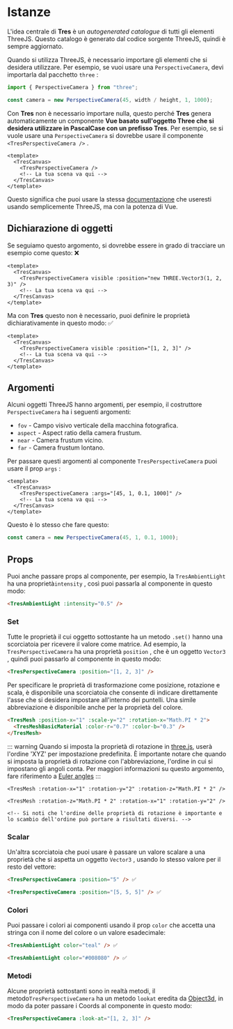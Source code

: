 # Istanze

L'idea centrale di **Tres** è un _autogenerated catalogue_ di tutti gli elementi ThreeJS. Questo catalogo è generato dal codice sorgente ThreeJS, quindi è sempre aggiornato.

Quando si utilizza ThreeJS, è necessario importare gli elementi che si desidera utilizzare. Per esempio, se vuoi usare una `PerspectiveCamera`, devi importarla dal pacchetto `three` :

```js
import { PerspectiveCamera } from "three";

const camera = new PerspectiveCamera(45, width / height, 1, 1000);
```

Con **Tres** non è necessario importare nulla, questo perché **Tres** genera automaticamente un componente **Vue basato sull'oggetto Three che si desidera utilizzare in PascalCase con un prefisso Tres**. Per esempio, se si vuole usare una `PerspectiveCamera` si dovrebbe usare il componente `<TresPerspectiveCamera />` .

```vue
<template>
  <TresCanvas>
    <TresPerspectiveCamera />
    <!-- La tua scena va qui -->
  </TresCanvas>
</template>
```

Questo significa che puoi usare la stessa [documentazione](https://threejs.org/docs/) che useresti usando semplicemente ThreeJS, ma con la potenza di Vue.

## Dichiarazione di oggetti

Se seguiamo questo argomento, si dovrebbe essere in grado di tracciare un esempio come questo: ❌

```vue
<template>
  <TresCanvas>
    <TresPerspectiveCamera visible :position="new THREE.Vector3(1, 2, 3)" />
    <!-- La tua scena va qui -->
  </TresCanvas>
</template>
```

Ma con **Tres** questo non è necessario, puoi definire le proprietà dichiarativamente in questo modo: ✅

```vue
<template>
  <TresCanvas>
    <TresPerspectiveCamera visible :position="[1, 2, 3]" />
    <!-- La tua scena va qui -->
  </TresCanvas>
</template>
```

## Argomenti

Alcuni oggetti ThreeJS hanno argomenti, per esempio, il costruttore `PerspectiveCamera` ha i seguenti argomenti:

- `fov` - Campo visivo verticale della macchina fotografica.
- `aspect` - Aspect ratio della camera frustum.
- `near` - Camera frustum vicino.
- `far` - Camera frustum lontano.

Per passare questi argomenti al componente `TresPerspectiveCamera` puoi usare il prop `args` :

```vue
<template>
  <TresCanvas>
    <TresPerspectiveCamera :args="[45, 1, 0.1, 1000]" />
    <!-- La tua scena va qui -->
  </TresCanvas>
</template>
```

Questo è lo stesso che fare questo:

```ts
const camera = new PerspectiveCamera(45, 1, 0.1, 1000);
```

## Props

Puoi anche passare props al componente, per esempio, la `TresAmbientLight` ha una proprietà`intensity` , così puoi passarla al componente in questo modo:

```html
<TresAmbientLight :intensity="0.5" />
```

### Set

Tutte le proprietà il cui oggetto sottostante ha un metodo `.set()` hanno una scorciatoia per ricevere il valore come matrice. Ad esempio, la `TresPerspectiveCamera` ha una proprietà `position` , che è un oggetto `Vector3` , quindi puoi passarlo al componente in questo modo:

```html
<TresPerspectiveCamera :position="[1, 2, 3]" />
```

Per specificare le proprietà di trasformazione come posizione, rotazione e scala, è disponibile una scorciatoia che consente di indicare direttamente l'asse che si desidera impostare all'interno dei puntelli. Una simile abbreviazione è disponibile anche per la proprietà del colore.

<!-- Ho cambiato la sintassi del colore da vue a html, perché vue sembra rotto e non colore componenti nidificati -->

```html
<TresMesh :position-x="1" :scale-y="2" :rotation-x="Math.PI * 2">
  <TresMeshBasicMaterial :color-r="0.7" :color-b="0.3" />
</TresMesh>
```

::: warning
Quando si imposta la proprietà di rotazione in [three.js](https://threejs.org/docs/index.html#api/en/math/Euler), userà l'ordine 'XYZ' per impostazione predefinita.
È importante notare che quando si imposta la proprietà di rotazione con l'abbreviazione, l'ordine in cui si impostano gli angoli conta. Per maggiori informazioni su questo argomento, fare riferimento a [Euler angles](https://en.en.wikipedia.org/wiki/Euler_angles)
:::

```vue
<TresMesh :rotation-x="1" :rotation-y="2" :rotation-z="Math.PI * 2" />

<TresMesh :rotation-z="Math.PI * 2" :rotation-x="1" :rotation-y="2" />

<!-- Si noti che l'ordine delle proprietà di rotazione è importante e lo scambio dell'ordine può portare a risultati diversi. -->
```

### Scalar

Un'altra scorciatoia che puoi usare è passare un valore scalare a una proprietà che si aspetta un oggetto `Vector3` , usando lo stesso valore per il resto del vettore:

```html
<TresPerspectiveCamera :position="5" /> ✅
```

```html
<TresPerspectiveCamera :position="[5, 5, 5]" /> ✅
```

### Colori

Puoi passare i colori ai componenti usando il prop `color` che accetta una stringa con il nome del colore o un valore esadecimale:

```html
<TresAmbientLight color="teal" /> ✅
```

```html
<TresAmbientLight color="#008080" /> ✅
```

### Metodi

Alcune proprietà sottostanti sono in realtà metodi, il metodo`TresPerspectiveCamera` ha un metodo `lookat` eredita da [Object3d](https://threejs.org/docs/#api/en/core/Object3D.lookat), in modo da poter passare i Coords al componente in questo modo:

```html
<TresPerspectiveCamera :look-at="[1, 2, 3]" />
```
